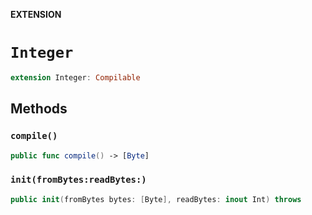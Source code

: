**EXTENSION**

# `Integer`
```swift
extension Integer: Compilable
```

## Methods
### `compile()`

```swift
public func compile() -> [Byte]
```

### `init(fromBytes:readBytes:)`

```swift
public init(fromBytes bytes: [Byte], readBytes: inout Int) throws
```

